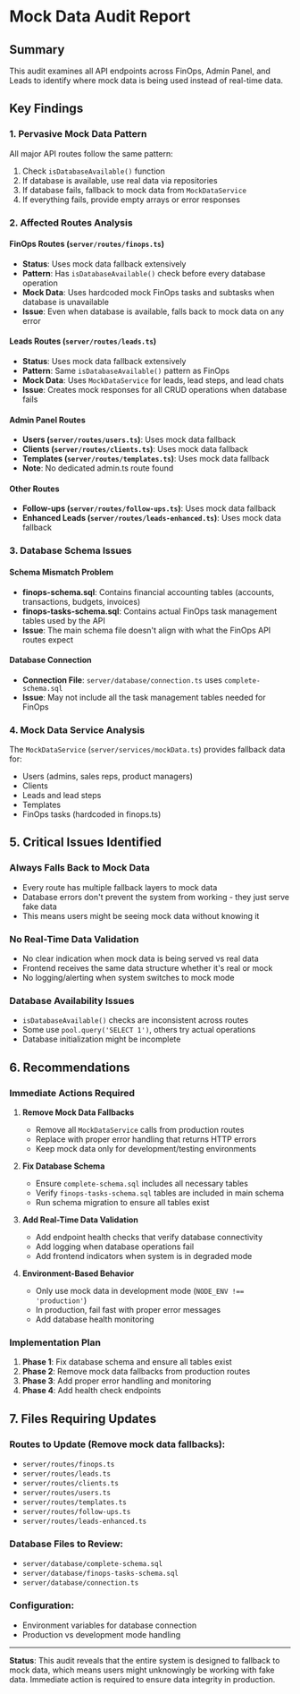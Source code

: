 # Mock Data Audit Report

## Summary

This audit examines all API endpoints across FinOps, Admin Panel, and Leads to identify where mock data is being used instead of real-time data.

## Key Findings

### 1. **Pervasive Mock Data Pattern**

All major API routes follow the same pattern:

1. Check `isDatabaseAvailable()` function
2. If database is available, use real data via repositories
3. If database fails, fallback to mock data from `MockDataService`
4. If everything fails, provide empty arrays or error responses

### 2. **Affected Routes Analysis**

#### **FinOps Routes (`server/routes/finops.ts`)**

- **Status**: Uses mock data fallback extensively
- **Pattern**: Has `isDatabaseAvailable()` check before every database operation
- **Mock Data**: Uses hardcoded mock FinOps tasks and subtasks when database is unavailable
- **Issue**: Even when database is available, falls back to mock data on any error

#### **Leads Routes (`server/routes/leads.ts`)**

- **Status**: Uses mock data fallback extensively
- **Pattern**: Same `isDatabaseAvailable()` pattern as FinOps
- **Mock Data**: Uses `MockDataService` for leads, lead steps, and lead chats
- **Issue**: Creates mock responses for all CRUD operations when database fails

#### **Admin Panel Routes**

- **Users (`server/routes/users.ts`)**: Uses mock data fallback
- **Clients (`server/routes/clients.ts`)**: Uses mock data fallback
- **Templates (`server/routes/templates.ts`)**: Uses mock data fallback
- **Note**: No dedicated admin.ts route found

#### **Other Routes**

- **Follow-ups (`server/routes/follow-ups.ts`)**: Uses mock data fallback
- **Enhanced Leads (`server/routes/leads-enhanced.ts`)**: Uses mock data fallback

### 3. **Database Schema Issues**

#### **Schema Mismatch Problem**

- **finops-schema.sql**: Contains financial accounting tables (accounts, transactions, budgets, invoices)
- **finops-tasks-schema.sql**: Contains actual FinOps task management tables used by the API
- **Issue**: The main schema file doesn't align with what the FinOps API routes expect

#### **Database Connection**

- **Connection File**: `server/database/connection.ts` uses `complete-schema.sql`
- **Issue**: May not include all the task management tables needed for FinOps

### 4. **Mock Data Service Analysis**

The `MockDataService` (`server/services/mockData.ts`) provides fallback data for:

- Users (admins, sales reps, product managers)
- Clients
- Leads and lead steps
- Templates
- FinOps tasks (hardcoded in finops.ts)

## 5. **Critical Issues Identified**

### **Always Falls Back to Mock Data**

- Every route has multiple fallback layers to mock data
- Database errors don't prevent the system from working - they just serve fake data
- This means users might be seeing mock data without knowing it

### **No Real-Time Data Validation**

- No clear indication when mock data is being served vs real data
- Frontend receives the same data structure whether it's real or mock
- No logging/alerting when system switches to mock mode

### **Database Availability Issues**

- `isDatabaseAvailable()` checks are inconsistent across routes
- Some use `pool.query('SELECT 1')`, others try actual operations
- Database initialization might be incomplete

## 6. **Recommendations**

### **Immediate Actions Required**

1. **Remove Mock Data Fallbacks**

   - Remove all `MockDataService` calls from production routes
   - Replace with proper error handling that returns HTTP errors
   - Keep mock data only for development/testing environments

2. **Fix Database Schema**

   - Ensure `complete-schema.sql` includes all necessary tables
   - Verify `finops-tasks-schema.sql` tables are included in main schema
   - Run schema migration to ensure all tables exist

3. **Add Real-Time Data Validation**

   - Add endpoint health checks that verify database connectivity
   - Add logging when database operations fail
   - Add frontend indicators when system is in degraded mode

4. **Environment-Based Behavior**
   - Only use mock data in development mode (`NODE_ENV !== 'production'`)
   - In production, fail fast with proper error messages
   - Add database health monitoring

### **Implementation Plan**

1. **Phase 1**: Fix database schema and ensure all tables exist
2. **Phase 2**: Remove mock data fallbacks from production routes
3. **Phase 3**: Add proper error handling and monitoring
4. **Phase 4**: Add health check endpoints

## 7. **Files Requiring Updates**

### **Routes to Update** (Remove mock data fallbacks):

- `server/routes/finops.ts`
- `server/routes/leads.ts`
- `server/routes/clients.ts`
- `server/routes/users.ts`
- `server/routes/templates.ts`
- `server/routes/follow-ups.ts`
- `server/routes/leads-enhanced.ts`

### **Database Files to Review**:

- `server/database/complete-schema.sql`
- `server/database/finops-tasks-schema.sql`
- `server/database/connection.ts`

### **Configuration**:

- Environment variables for database connection
- Production vs development mode handling

---

**Status**: This audit reveals that the entire system is designed to fallback to mock data, which means users might unknowingly be working with fake data. Immediate action is required to ensure data integrity in production.

